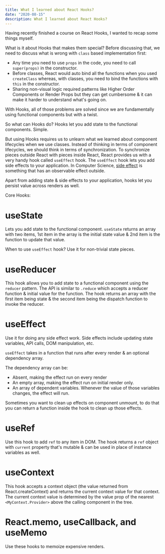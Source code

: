 ```yaml
---
title: What I learned about React Hooks?
date: "2020-08-15"
description: What I learned about React Hooks?
---
```


Having recently finished a course on React Hooks, I wanted to recap some things myself.

What is it about Hooks that makes them special? Before discussing that, we need to discuss what is wrong with `class` based implementation first:

- Any time you need to use `props` in the code, you need to call `super(props)` in the constructor. 
- Before classes, React would auto bind all the functions when you used `createClass` whereas, with classes, you need to bind the functions with `this` in the constructor.
- Sharing non-visual logic required patterns like Higher Order Components or Render Props but they can get cumbersome & it can make it harder to understand what's going on.

With Hooks, all of those problems are solved since we are fundamentally using functional components but with a twist. 

So what can Hooks do? Hooks let you add state to the functional components. Simple.

But using Hooks requires us to unlearn what we learned about component lifecycles when we use classes. Instead of thinking in terms of component lifecycles, we should think in terms of synchronization. To synchronize pieces outside React with pieces inside React, React provides us with a very handy hook called `useEffect` hook. The `useEffect` hook lets you add side effects to your application. In Computer Science, [side effect](https://en.wikipedia.org/wiki/Side_effect_%28computer_science%29) is something that has an observable effect outside.

Apart from adding state & side effects to your application, hooks let you persist value across renders as well.

Core Hooks:

# useState

Lets you add state to the functional component. `useState` returns an array with two items, 1st item in the array is the initial state value & 2nd item is the function to update that value.

When to use `useEffect` hook? Use it for non-trivial state pieces.

# useReducer

This hook allows you to add state to a functional component using the `reducer` pattern. The API is similar to `.reduce` which accepts a reducer function & initial value for the function. The hook returns an array with the first item being state & the second item being the dispatch function to invoke the reducer.

# useEffect

Use it for doing any side effect work. Side effects include updating state variables, API calls, DOM manipulation, etc.

`useEffect` takes in a function that runs after every render & an optional dependency array. 

The dependency array can be:

- Absent, making the effect run on every render
- An empty array, making the effect run on initial render only.
- An array of dependent variables. Whenever the value of those variables changes, the effect will run. 

Sometimes you want to clean up effects on component unmount, to do that you can return a function inside the hook to clean up those effects.

# useRef 

Use this hook to add `ref` to any item in DOM. The hook returns a `ref` object with `current` property that's mutable & can be used in place of instance variables as well.

# useContext

This hook accepts a context object (the value returned from React.createContext) and returns the current context value for that context. The current context value is determined by the value prop of the nearest `<MyContext.Provider>` above the calling component in the tree.

# React.memo, useCallback, and useMemo

Use these hooks to memoize expensive renders. 